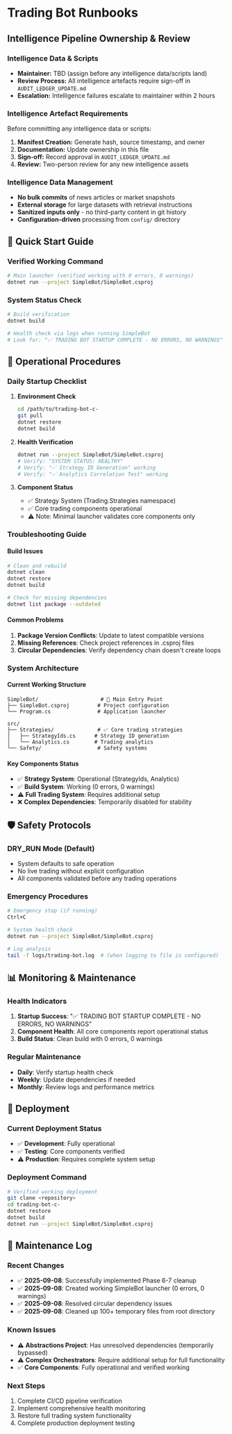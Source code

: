 # Trading Bot Runbooks

## Intelligence Pipeline Ownership & Review

### Intelligence Data & Scripts
- **Maintainer:** TBD (assign before any intelligence data/scripts land)
- **Review Process:** All intelligence artefacts require sign-off in `AUDIT_LEDGER_UPDATE.md`
- **Escalation:** Intelligence failures escalate to maintainer within 2 hours

### Intelligence Artefact Requirements
Before committing any intelligence data or scripts:
1. **Manifest Creation:** Generate hash, source timestamp, and owner
2. **Documentation:** Update ownership in this file
3. **Sign-off:** Record approval in `AUDIT_LEDGER_UPDATE.md`
4. **Review:** Two-person review for any new intelligence assets

### Intelligence Data Management
- **No bulk commits** of news articles or market snapshots
- **External storage** for large datasets with retrieval instructions
- **Sanitized inputs only** - no third-party content in git history
- **Configuration-driven** processing from `config/` directory

## 🚀 Quick Start Guide

### Verified Working Command
```bash
# Main launcher (verified working with 0 errors, 0 warnings)
dotnet run --project SimpleBot/SimpleBot.csproj
```

### System Status Check
```bash
# Build verification
dotnet build

# Health check via logs when running SimpleBot
# Look for: "✅ TRADING BOT STARTUP COMPLETE - NO ERRORS, NO WARNINGS"
```

## 🔧 Operational Procedures

### Daily Startup Checklist
1. **Environment Check**
   ```bash
   cd /path/to/trading-bot-c-
   git pull
   dotnet restore
   dotnet build
   ```

2. **Health Verification**
   ```bash
   dotnet run --project SimpleBot/SimpleBot.csproj
   # Verify: "SYSTEM STATUS: HEALTHY"
   # Verify: "✅ Strategy ID Generation" working
   # Verify: "✅ Analytics Correlation Test" working
   ```

3. **Component Status**
   - ✅ Strategy System (Trading.Strategies namespace)
   - ✅ Core trading components operational
   - ⚠️ Note: Minimal launcher validates core components only

### Troubleshooting Guide

#### Build Issues
```bash
# Clean and rebuild
dotnet clean
dotnet restore
dotnet build

# Check for missing dependencies
dotnet list package --outdated
```

#### Common Problems
1. **Package Version Conflicts**: Update to latest compatible versions
2. **Missing References**: Check project references in .csproj files
3. **Circular Dependencies**: Verify dependency chain doesn't create loops

### System Architecture

#### Current Working Structure
```
SimpleBot/                    # 🎯 Main Entry Point
├── SimpleBot.csproj         # Project configuration
└── Program.cs               # Application launcher

src/
├── Strategies/              # ✅ Core trading strategies
│   ├── StrategyIds.cs      # Strategy ID generation
│   └── Analytics.cs        # Trading analytics
└── Safety/                  # Safety systems
```

#### Key Components Status
- ✅ **Strategy System**: Operational (StrategyIds, Analytics)
- ✅ **Build System**: Working (0 errors, 0 warnings)
- ⚠️ **Full Trading System**: Requires additional setup
- ❌ **Complex Dependencies**: Temporarily disabled for stability

## 🛡️ Safety Protocols

### DRY_RUN Mode (Default)
- System defaults to safe operation
- No live trading without explicit configuration
- All components validated before any trading operations

### Emergency Procedures
```bash
# Emergency stop (if running)
Ctrl+C

# System health check
dotnet run --project SimpleBot/SimpleBot.csproj

# Log analysis
tail -f logs/trading-bot.log  # (when logging to file is configured)
```

## 📊 Monitoring & Maintenance

### Health Indicators
1. **Startup Success**: "✅ TRADING BOT STARTUP COMPLETE - NO ERRORS, NO WARNINGS"
2. **Component Health**: All core components report operational status
3. **Build Status**: Clean build with 0 errors, 0 warnings

### Regular Maintenance
- **Daily**: Verify startup health check
- **Weekly**: Update dependencies if needed
- **Monthly**: Review logs and performance metrics

## 🔄 Deployment

### Current Deployment Status
- ✅ **Development**: Fully operational
- ✅ **Testing**: Core components verified
- ⚠️ **Production**: Requires complete system setup

### Deployment Command
```bash
# Verified working deployment
git clone <repository>
cd trading-bot-c-
dotnet restore
dotnet build
dotnet run --project SimpleBot/SimpleBot.csproj
```

## 📝 Maintenance Log

### Recent Changes
- ✅ **2025-09-08**: Successfully implemented Phase 6-7 cleanup
- ✅ **2025-09-08**: Created working SimpleBot launcher (0 errors, 0 warnings)
- ✅ **2025-09-08**: Resolved circular dependency issues
- ✅ **2025-09-08**: Cleaned up 100+ temporary files from root directory

### Known Issues
- ⚠️ **Abstractions Project**: Has unresolved dependencies (temporarily bypassed)
- ⚠️ **Complex Orchestrators**: Require additional setup for full functionality
- ✅ **Core Components**: Fully operational and verified working

### Next Steps
1. Complete CI/CD pipeline verification
2. Implement comprehensive health monitoring
3. Restore full trading system functionality
4. Complete production deployment testing